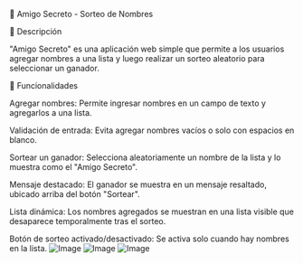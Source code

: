 🎉 Amigo Secreto - Sorteo de Nombres

📌 Descripción

"Amigo Secreto" es una aplicación web simple que permite a los usuarios agregar nombres a una lista y luego realizar un sorteo aleatorio para seleccionar un ganador.

🚀 Funcionalidades

Agregar nombres: Permite ingresar nombres en un campo de texto y agregarlos a una lista.

Validación de entrada: Evita agregar nombres vacíos o solo con espacios en blanco.

Sortear un ganador: Selecciona aleatoriamente un nombre de la lista y lo muestra como el "Amigo Secreto".

Mensaje destacado: El ganador se muestra en un mensaje resaltado, ubicado arriba del botón "Sortear".

Lista dinámica: Los nombres agregados se muestran en una lista visible que desaparece temporalmente tras el sorteo.

Botón de sorteo activado/desactivado: Se activa solo cuando hay nombres en la lista.
![Image](https://github.com/user-attachments/assets/0101f5db-d75b-4439-b7f5-f77720357648)
![Image](https://github.com/user-attachments/assets/48228319-2dbd-463f-a981-850e020282cc)
![Image](https://github.com/user-attachments/assets/41a819a2-451e-465f-a277-425982c57edf)
